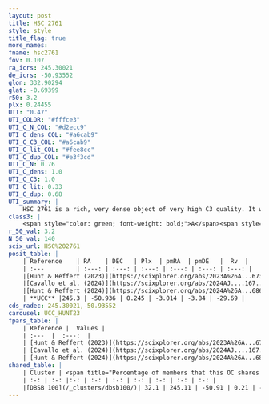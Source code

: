 ```yaml
---
layout: post
title: HSC 2761
style: style
title_flag: true
more_names: 
fname: hsc2761
fov: 0.107
ra_icrs: 245.30021
de_icrs: -50.93552
glon: 332.90294
glat: -0.69399
r50: 3.2
plx: 0.24455
UTI: "0.47"
UTI_COLOR: "#fffce3"
UTI_C_N_COL: "#d2ecc9"
UTI_C_dens_COL: "#a6cab9"
UTI_C_C3_COL: "#a6cab9"
UTI_C_lit_COL: "#fee8cc"
UTI_C_dup_COL: "#e3f3cd"
UTI_C_N: 0.76
UTI_C_dens: 1.0
UTI_C_C3: 1.0
UTI_C_lit: 0.33
UTI_C_dup: 0.68
UTI_summary: |
    HSC 2761 is a rich, very dense object of very high C3 quality. It was recently reported in the literature.<br><br>This is likely a unique object, which shares a moderate percentage of members with at least one previously reported entry.
class3: |
    <span style="color: green; font-weight: bold;">A</span><span style="color: green; font-weight: bold;">A</span>
r_50_val: 3.2
N_50_val: 140
scix_url: HSC%202761
posit_table: |
    | Reference    | RA    | DEC   | Plx  | pmRA  | pmDE   |  Rv  |
    | :---         | :---: | :---: | :---: | :---: | :---: | :---: |
    |[Hunt & Reffert (2023)](https://scixplorer.org/abs/2023A%26A...673A.114H) | 245.303 | -50.933 | 0.235 | -3.022 | -3.831 | -20.191 |
    |[Cavallo et al. (2024)](https://scixplorer.org/abs/2024AJ....167...12C) | 245.213 | -50.927 | 0.237 | -- | -- | -- |
    |[Hunt & Reffert (2024)](https://scixplorer.org/abs/2024A%26A...686A..42H) | 245.303 | -50.933 | 0.235 | -3.022 | -3.831 | -20.191 |
    | **UCC** |245.3 | -50.936 | 0.245 | -3.014 | -3.84 | -29.69 | 
cds_radec: 245.30021,-50.93552
carousel: UCC_HUNT23
fpars_table: |
    | Reference |  Values |
    | :---  |  :---:  |
    | [Hunt & Reffert (2023)](https://scixplorer.org/abs/2023A%26A...673A.114H) | `AV50=4.613, diffAV50=3.106, MOD50=12.899, logAge50=7.788` |
    | [Cavallo et al. (2024)](https://scixplorer.org/abs/2024AJ....167...12C) | `AV50=4.8, dMod50=13.55, logAge50=6.87, [Fe/H]50=0.04` |
    | [Hunt & Reffert (2024)](https://scixplorer.org/abs/2024A%26A...686A..42H) | `MassJ=1608.62` |
shared_table: |
    | Cluster | <span title="Percentage of members that this OC shares with the ones listed">%</span>   | RA   | DEC   | Plx   | pmRA  | pmDE  | Rv | UTI |
    | :-: | :-: |:-: | :-: | :-: | :-: | :-: | :-: | :-: |
    |[DBSB 100](/_clusters/dbsb100/)| 32.1 | 245.11 | -50.91 | 0.21 | -2.96 | -3.68 | -17.68 |0.65 |
---
```


